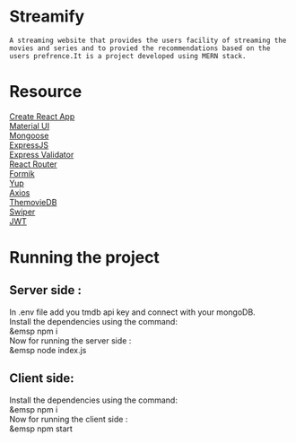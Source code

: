 # Streamify

    A streaming website that provides the users facility of streaming the movies and series and to provied the recommendations based on the users prefrence.It is a project developed using MERN stack.

# Resource

[Create React App](https://create-react-app.dev/)<br>
[Material UI](https://create-react-app.dev/)<br>
[Mongoose](https://mongoosejs.com/)<br>
[ExpressJS](https://expressjs.com/)<br>
[Express Validator](https://express-validator.github.io/docs/)<br>
[React Router](https://reactrouter.com/)<br>
[Formik](https://formik.org/)<br>
[Yup](https://github.com/jquense/yup/)<br>
[Axios](https://axios-http.com/)<br>
[ThemovieDB](https://www.themoviedb.org/)<br>
[Swiper](https://swiperjs.com/)<br>
[JWT](https://github.com/auth0/node-jsonwebtoken)<br>

# Running the project

<h2>Server side :</h2>
    In .env file add you tmdb api key and connect with your mongoDB.<br>
    Install the dependencies using the command:</br>
        &emsp npm i</br>
    Now for running the server side :<br>
        &emsp node index.js</br>

<h2>Client side:</h2>
    Install the dependencies using the command:</br>
        &emsp npm i</br>
    Now for running the client side :</br>
        &emsp npm start</br>
    
    
